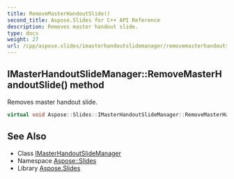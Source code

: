 ```yaml
---
title: RemoveMasterHandoutSlide()
second_title: Aspose.Slides for C++ API Reference
description: Removes master handout slide.
type: docs
weight: 27
url: /cpp/aspose.slides/imasterhandoutslidemanager/removemasterhandoutslide/
---
```

## IMasterHandoutSlideManager::RemoveMasterHandoutSlide() method


Removes master handout slide.

```cpp
virtual void Aspose::Slides::IMasterHandoutSlideManager::RemoveMasterHandoutSlide()=0
```

## See Also

* Class [IMasterHandoutSlideManager](./)
* Namespace [Aspose::Slides](../)
* Library [Aspose.Slides](../../)